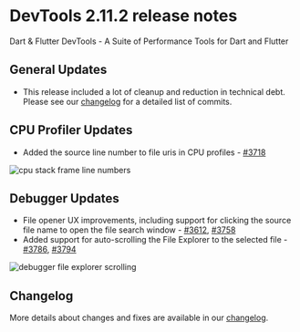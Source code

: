 # DevTools 2.11.2 release notes

Dart & Flutter DevTools - A Suite of Performance Tools for Dart and Flutter

## General Updates
* This release included a lot of cleanup and reduction in technical debt. Please see our
[changelog](https://github.com/flutter/devtools/blob/master/CHANGELOG.md) for a detailed list of commits.

## CPU Profiler Updates
* Added the source line number to file uris in CPU profiles - [#3718](https://github.com/flutter/devtools/pull/3718)

![cpu stack frame line numbers]({{site.url}}/tools/devtools/release-notes/images-2.11.2/image1.png "cpu stack frame line numbers")

## Debugger Updates
* File opener UX improvements, including support for clicking the source file name to open the file search window - [#3612](https://github.com/flutter/devtools/pull/3612), [#3758](https://github.com/flutter/devtools/pull/3758)
* Added support for auto-scrolling the File Explorer to the selected file - [#3786](https://github.com/flutter/devtools/pull/3786), [#3794](https://github.com/flutter/devtools/pull/3794)

![debugger file explorer scrolling]({{site.url}}/tools/devtools/release-notes/images-2.11.2/image2.gif "debugger file explorer scrolling")

## Changelog
More details about changes and fixes are available in our
[changelog](https://github.com/flutter/devtools/blob/master/CHANGELOG.md).
